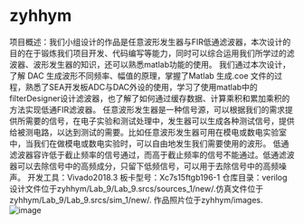 # zyhhym
项目概述：我们小组设计的作品是任意波形发生器与FIR低通滤波器，本次设计的目的在于锻炼我们项目开发、代码编写等能力，同时可以综合运用我们所学过的滤波器、波形发生器的知识，还可以熟悉matlab功能的使用。
我们通过本次设计，了解 DAC 生成波形不同频率、幅值的原理，掌握了Matlab 生成.coe 文件的过程，熟悉了SEA开发板ADC与DAC外设的使用，学习了使用matlab中的filterDesigner设计滤波器，也了解了如何通过缓存数据、计算乘积和累加乘积的方法实现低通FIR滤波器。
任意波形发生器是一种信号源，可以根据我们的需求提供所需要的信号，在电子实验和测试处理中，发生器可以生成各种测试信号，提供给被测电路，以达到测试的需要。比如任意波形发生器可用在模电或数电实验室中，当我们在做模电或数电实验时，可以自由地发生我们需要使用的波形。
低通滤波器容许低于截止频率的信号通过，而高于截止频率的信号不能通过。低通滤波器可以去除信号中的高频成分，只留下低频信号，可以用于去除信号中的高频噪声。
开发工具：Vivado2018.3
板卡型号：Xc7s15ftgb196-1
仓库目录：verilog设计文件位于zyhhym/Lab_9/Lab_9.srcs/sources_1/new/.仿真文件位于zyhhym/Lab_9/Lab_9.srcs/sim_1/new/.
         作品照片位于zyhhym/images.
![image](https://github.com/oozha/zyhhym/images/三角波.jpg)
